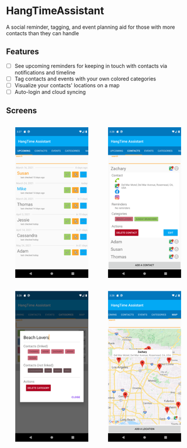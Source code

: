 # HangTimeAssistant
A social reminder, tagging, and event planning aid for those with more contacts than they can handle

## Features
- [ ] See upcoming reminders for keeping in touch with contacts via notifications and timeline
- [ ] Tag contacts and events with your own colored categories
- [ ] Visualize your contacts' locations on a map
- [ ] Auto-login and cloud syncing

## Screens
 <div class="column" style="margin: 15px; display:inline-block">
    <img src="/app/materials/Screenshot_1616668073.png" width="200" height="auto" hspace="10"/>
 </div>
 <div class="column" style="margin: 15px; display:inline-block">
    <img src="/app/materials/Screenshot_1616668099.png" width="200" height="auto" hspace="10"/>
 </div>
 <div class="column" style="margin: 15px; display:inline-block">
    <img src="/app/materials/Screenshot_1616668116.png" width="200" height="auto" hspace="10"/>
 </div>
 <div class="column" style="margin: 15px; display:inline-block">
    <img src="/app/materials/Screenshot_1616668134.png" width="200" height="auto" hspace="10"/>
 </div>
